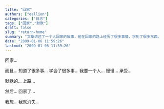 ```yaml
---
title: "回家"
authors: ["eallion"]
categories: ["日志"]
tags: ["回家","默默"]
draft: false
slug: "return-home"
summary: "文章讲述了一个人回家的故事，他在回家的路上经历了很多事情，学到了很多东西。他决定独自承受这些困难，并默默地继续前行。最后，他成功回到了家中，并表达出想要消失的心愿。"
date: "2009-01-06 11:59:26"
lastmod: "2009-01-06 11:59:26"
---
```


回家...

而且...
知道了很多事...
学会了很多事...
我要一个人...
慢慢...
承受...

默默的...
上路...

然后...
回家了...

我想...
我就消失...
